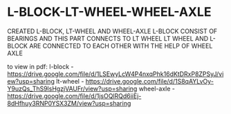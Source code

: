 # L-BLOCK-LT-WHEEL-WHEEL-AXLE
CREATED L-BLOCK, LT-WHEEL AND WHEEL-AXLE
L-BLOCK CONSIST OF BEARINGS AND THIS PART CONNECTS TO LT WHEEL
LT WHEEL AND L-BLOCK ARE CONNECTED TO EACH OTHER WITH THE HELP OF WHEEL AXLE


to view in pdf: l-block - https://drive.google.com/file/d/1LSEwyLcW4P4nxqPhk16dKtDRxP8ZPSyJ/view?usp=sharing
                lt-wheel - https://drive.google.com/file/d/1S8qAYLvOy-Y9uzQs_ThS9lsHgzjVAUFr/view?usp=sharing
                wheel-axle - https://drive.google.com/file/d/1jsOQlRQd6iiEj-8dHfhuy3RNP0YSX3ZM/view?usp=sharing
